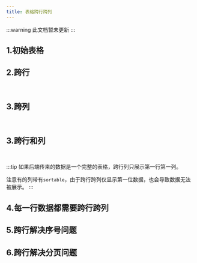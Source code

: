 ```yaml
---
title: 表格跨行跨列
---
```

:::warning
此文档暂未更新
:::
## 1.初始表格

## 2.跨行

```html

```

```js

```

## 3.跨列

```html

```

```js

```

## 3.跨行和列

```html

```

```js

```

:::tip
如果后端传来的数据是一个完整的表格，跨行列只展示第一行第一列。

注意有的列带有`sortable`，由于跨行跨列仅显示第一位数据，也会导致数据无法被展示。
:::

## 4.每一行数据都需要跨行跨列

## 5.跨行解决序号问题

## 6.跨行解决分页问题